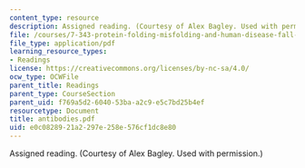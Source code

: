 ```yaml
---
content_type: resource
description: Assigned reading. (Courtesy of Alex Bagley. Used with permission.)
file: /courses/7-343-protein-folding-misfolding-and-human-disease-fall-2004/e0c0828921a2297e258e576cf1dc8e80_antibodies.pdf
file_type: application/pdf
learning_resource_types:
- Readings
license: https://creativecommons.org/licenses/by-nc-sa/4.0/
ocw_type: OCWFile
parent_title: Readings
parent_type: CourseSection
parent_uid: f769a5d2-6040-53ba-a2c9-e5c7bd25b4ef
resourcetype: Document
title: antibodies.pdf
uid: e0c08289-21a2-297e-258e-576cf1dc8e80
---
```

Assigned reading. (Courtesy of Alex Bagley. Used with permission.)